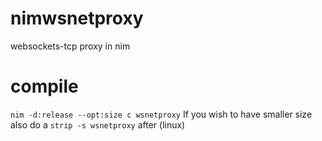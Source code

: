 # nimwsnetproxy
websockets-tcp proxy in nim

# compile

`nim -d:release --opt:size c wsnetproxy`
If you wish to have smaller size also do a `strip -s wsnetproxy` after (linux)
